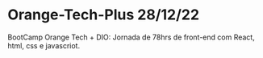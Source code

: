 # Orange-Tech-Plus 28/12/22
BootCamp Orange Tech + DIO:  Jornada de 78hrs de front-end com React, html, css e javascriot.
